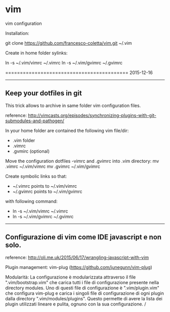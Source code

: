 # vim
vim configuration

Installation:

   git clone https://github.com/francesco-coletta/vim.git ~/.vim

Create in home folder sylinks:

   ln -s ~/.vim/vimrc ~/.vimrc
   ln -s ~/.vim/gvimrc ~/.gvimrc





==========================================
2015-12-16

--------------------------
Keep your dotfiles in git
--------------------------
This trick allows to archive in same folder vim configuration files.


reference:
http://vimcasts.org/episodes/synchronizing-plugins-with-git-submodules-and-pathogen/

In your home folder are contained the following vim file/dir:
   - .vim folder
   - .vimrc
   - .gvmirc (optional)

Move the configuration dotfiles -vimrc and .gvimrc into .vim directory:
   mv .vimrc ~/.vim/vimrc
   mv .gvimrc ~/.vim/gvimrc

Create symbolic links so that:
   - ~/.vimrc points to ~/.vim/vimrc
   - ~/.gvimrc points to ~/.vim/gvimrc

with following command:
   - ln -s ~/.vim/vimrc ~/.vimrc
   - ln -s ~/.vim/gvimrc ~/.gvimrc


--------------------------
Configurazione di vim come IDE javascript e non solo.
--------------------------

reference:
http://oli.me.uk/2015/06/17/wrangling-javascript-with-vim

Plugin management:
   vim-plug (https://github.com/junegunn/vim-plug)

Modularità:
La configurazione è modularizzata attraverso il file ".vim/bootstrap.vim" che carica tutti i file di configurazione presente nella directory modules.
Uno di questi file di configurazione è ".vim/plugin.vim" che configura vim-plug e carica i singoli file di configurazione di ogni plugin dalla directory ".vim/modules/plugins". Questo permette di avere la lista dei plugin utilizzati lineare e pulita, ognuno con la sua configurazione.
/
